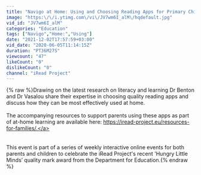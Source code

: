 ```yaml
---
title: "Navigo at Home: Using and Choosing Reading Apps for Primary Children"
image: "https:\/\/i.ytimg.com\/vi\/JV7wm6I_alM\/hqdefault.jpg"
vid_id: "JV7wm6I_alM"
categories: "Education"
tags: ["Navigo","Home:","Using"]
date: "2021-12-02T17:57:59+03:00"
vid_date: "2020-06-05T11:14:15Z"
duration: "PT36M27S"
viewcount: "47"
likeCount: "0"
dislikeCount: "0"
channel: "iRead Project"
---
```

{% raw %}Drawing on the latest research on literacy and learning Dr Benton and Dr Vasalou share their expertise in choosing quality reading apps and discuss how they can be most effectively used at home. <br /><br />The accompanying resources to support parents using these apps as part of at-home learning are available here: <a rel="nofollow" target="blank" href="https://iread-project.eu/resources-for-families/.">https://iread-project.eu/resources-for-families/.</a><br /><br /><br />This event is part of a series of weekly interactive online events for both parents and children to celebrate the iRead Project's recent 'Hungry Little Minds’ quality mark award from the Department for Education.{% endraw %}
